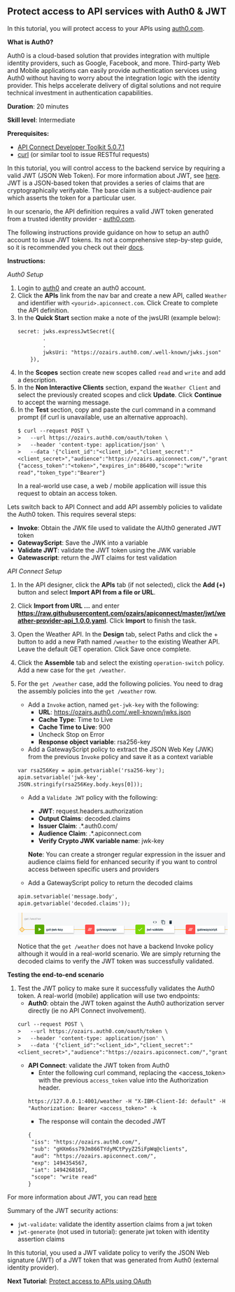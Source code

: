 ## Protect access to API services with Auth0 & JWT

In this tutorial, you will protect access to your APIs using [auth0.com](https://auth0.com).

**What is Auth0?**

Auth0 is a cloud-based solution that provides integration with multiple identity providers, such as Google, Facebook, and more. Third-party Web and Mobile applications can easily provide authentication services using Auth0 without having to worry about the integration logic with the identity provider. This helps accelerate delivery of digital solutions and not require technical investment in authentication capabilities.

**Duration**: 20 minutes

**Skill level**: Intermediate

**Prerequisites:** 
* [API Connect Developer Toolkit 5.0.7.1](https://www.ibm.com/support/knowledgecenter/SSMNED_5.0.0/com.ibm.apic.toolkit.doc/tapim_cli_install.html)
* [curl](https://curl.haxx.se/) (or similar tool to issue RESTful requests)

In this tutorial, you will control access to the backend service by requiring a valid JWT (JSON Web Token). For more information about JWT, see [here](https://jwt.io). JWT is a JSON-based token that provides a series of claims that are cryptographically verifyable. The base claim is a subject-audience pair which asserts the token for a particular user.

In our scenario, the API definition requires a valid JWT token generated from a trusted identity provider - [auth0.com](https://auth0.com). 

The following instructions provide guidance on how to setup an auth0 account to issue JWT tokens. Its not a comprehensive step-by-step guide, so it is recommended you check out their [docs](https://auth0.com/docs).

**Instructions:** 

*Auth0 Setup*

1. Login to [auth0](https://www.auth0.com) and create an auth0 account.
2. Click the **APIs** link from the nav bar and create a new API, called `Weather` and identifier with `<yourid>.apiconnect.com`. Click Create to complete the API definition.
3. In the **Quick Start** section make a note of the jwsURI (example below):
	```
	secret: jwks.expressJwtSecret({
			.
			.
			jwksUri: "https://ozairs.auth0.com/.well-known/jwks.json"
		}),
	```
4. In the **Scopes** section create new scopes called `read` and `write` and add a description.
5. In the **Non Interactive Clients** section, expand the `Weather Client` and select the previously created scopes and click **Update**. Click **Continue** to accept the warning message.
6. In the **Test** section, copy and paste the curl command in a command prompt (if curl is unavailable, use an alternative approach).
	```
	$ curl --request POST \
	>   --url https://ozairs.auth0.com/oauth/token \
	>   --header 'content-type: application/json' \
	>   --data '{"client_id":"<client_id>","client_secret":"<client_secret>","audience":"https://ozairs.apiconnect.com/","grant_type":"client_credentials"}'
	{"access_token":"<token>","expires_in":86400,"scope":"write read","token_type":"Bearer"}
	```
	In a real-world use case, a web / mobile application will issue this request to obtain an access token.

Lets switch back to API Connect and add API assembly policies to validate the Auth0 token. This requires several steps:
* **Invoke**: Obtain the JWK file used to validate the AUth0 generated JWT token
* **GatewayScript**: Save the JWK into a variable
* **Validate JWT**: validate the JWT token using the JWK variable
* **Gatewascript**: return the JWT claims for test validation  

*API Connect Setup*

1. In the API designer, click the **APIs** tab (if not selected), click the **Add (+)** button and select **Import API from a file or URL**.
2. Click **Import from URL ...** and enter **https://raw.githubusercontent.com/ozairs/apiconnect/master/jwt/weather-provider-api_1.0.0.yaml**. Click **Import** to finish the task.
4. Open the Weather API. In the **Design** tab, select Paths and click the + button to add a new Path named `/weather` to the existing Weather API. Leave the default GET operation. Click Save once complete.
5. Click the **Assemble** tab and select the existing  `operation-switch` policy. Add a new case for the `get /weather`.
6. For the `get /weather` case, add the following policies. You need to drag the assembly policies into the `get /weather` row.
	* Add a `Invoke` action, named `get-jwk-key` with the following:
    	* **URL**: https://ozairs.auth0.com/.well-known/jwks.json
		* **Cache Type**: Time to Live
		* **Cache Time to Live**: 900
		* Uncheck Stop on Error
		* **Response object variable**: rsa256-key
	* Add a GatewayScript policy to extract the JSON Web Key (JWK) from the previous `Invoke` policy and save it as a context variable
	```
	var rsa256Key = apim.getvariable('rsa256-key');
	apim.setvariable('jwk-key', JSON.stringify(rsa256Key.body.keys[0]));
	```
	* Add a `Validate JWT` policy with the following:
		* **JWT**: request.headers.authorization
		* **Output Claims**: decoded.claims
		* **Issuer Claim**: .*\.auth0\.com\/
		* **Audience Claim**: .*\.apiconnect\.com
		* **Verify Crypto JWK variable name**: jwk-key
		
		**Note**: You can create a stronger regular expression in the issuer and audience claims field for enhanced security if you want to control access between specific users and providers

	* Add a GatewayScript policy to return the decoded claims
	```
	apim.setvariable('message.body', apim.getvariable('decoded.claims'));
	```

	![alt](media/jwt-validate.png)

	Notice that the `get /weather` does not have a backend Invoke policy although it would in a real-world scenario. We are simply returning the decoded claims to verify the JWT token was successfully validated.

**Testing the end-to-end scenario**

1. Test the JWT policy to make sure it successfully validates the Auth0 token. A real-world (mobile) application will use two endpoints:
	* **Auth0**: obtain the JWT token against the Auth0 authorization server directly (ie no API Connect involvement).
	```
	curl --request POST \
	>   --url https://ozairs.auth0.com/oauth/token \
	>   --header 'content-type: application/json' \
	>   --data '{"client_id":"<client_id>","client_secret":"<client_secret>","audience":"https://ozairs.apiconnect.com/","grant_type":"client_credentials"}'
	```
	* **API Connect**: validate the JWT token from Auth0
		* Enter the following curl command, replacing the <access_token> with the previous `access_token` value into the Authorization header.
		```
		https://127.0.0.1:4001/weather -H "X-IBM-Client-Id: default" -H "Authorization: Bearer <access_token>" -k
		```
		* The response will contain the decoded JWT
		```
		{
		 "iss": "https://ozairs.auth0.com/",
		 "sub": "gHXm6ss79Jm866TYdyMCtPyyZ25iFpWq@clients",
		 "aud": "https://ozairs.apiconnect.com/",
		 "exp": 1494354567,
		 "iat": 1494268167,
		 "scope": "write read"
		}
		```

For more information about JWT, you can read [here](https://developer.ibm.com/apiconnect/2016/08/16/securing-apis-using-json-web-tokens-jwt-in-api-connect-video-tutorial/)

Summary of the JWT security actions:
 - `jwt-validate`: validate the identity assertion claims from a jwt token
 - `jwt-generate` (not used in tutorial): generate jwt token with identity assertion claims

In this tutorial, you used a JWT validate policy to verify the JSON Web signature (JWT) of a JWT token that was generated from Auth0 (external identity provider).

**Next Tutorial**: [Protect access to APIs using OAuth](../master/oauth-/README.md)